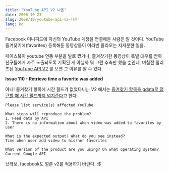 ```yaml
---
title: "YouTube API V2 나옴"
date: 2008-10-23
slug: 2008/10/youtube-api-v2-나옴
lang: ko
---
```


Facebook 미니피드에 자신의 YouTube 계정을 연결해둔 사람은 알 것이다.
YouTube 즐겨찾기에(favorites) 등록해둔 동영상들이 여러번 올라오는 지저분한 일을.

페이스북이 youtube 연동 부분을 발로 짰거나, 즐겨찾기한 동영상이 특별 대우를 받아 친구들에게 자주 노출되도록 기획된 게 아닐까 뭐 그런 추측만 했을 뿐인데, 며칠전 릴리즈된 [YouTube API V2](http://apiblog.youtube.com/2008/10/ch-ch-ch-changes-versioning-geo-search.html) 를 보면 그 이유를 알 수 있다.

**Issue 110 - Retrieve time a favorite was added**

아니! 즐겨찾기 항목에 시간 필드가 없었다니;;;
V2 에서는 [즐겨찾기 항목을 gdata로 접근할 때 시간 필드까지 넘겨준다](http://code.google.com/p/gdata-issues/issues/detail?id=110)고 한다. 



```
Please list service(s) affected YouTube

What steps will reproduce the problem?
1. Feed data by API
2. There is no information about when video was added to favorites by user

What is the expected output? What do you see instead?
Time when user add video to his/her favorites 

What version of the product are you using? On what operating system?
Current Google API
```



브라보, facebook도 얼른 v2를 적용하기 바란다. :$